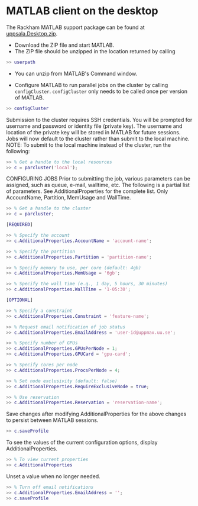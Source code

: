 # MATLAB client on the desktop

The Rackham MATLAB support package can be found at [uppsala.Desktop.zip](https://github.com/UPPMAX/UPPMAX-documentation/raw/main/docs/software/files/matlab/uppsala.Desktop.zip).

- Download the ZIP file and start MATLAB.
- The ZIP file should be unzipped in the location returned by calling

```matlab
>> userpath
```

- You can unzip from MATLAB's Command window.

- Configure MATLAB to run parallel jobs on the cluster by calling ``configCluster``. ``configCluster`` only needs to be called once per version of MATLAB.

```matlab
>> configCluster
```

Submission to the cluster requires SSH credentials.  You will be prompted for username and password or identity file (private key).  The username and location of the private key will be stored in MATLAB for future sessions.
Jobs will now default to the cluster rather than submit to the local machine.
NOTE: To submit to the local machine instead of the cluster, run the following:

```matlab
>> % Get a handle to the local resources
>> c = parcluster('local');
```

CONFIGURING JOBS
Prior to submitting the job, various parameters can be assigned, such as queue, e-mail, walltime, etc.  The following is a partial list of parameters.  See AdditionalProperties for the complete list.  Only AccountName, Partition, MemUsage and WallTime.

```matlab
>> % Get a handle to the cluster
>> c = parcluster;

[REQUIRED]

>> % Specify the account
>> c.AdditionalProperties.AccountName = 'account-name';

>> % Specify the partition
>> c.AdditionalProperties.Partition = 'partition-name';

>> % Specify memory to use, per core (default: 4gb)
>> c.AdditionalProperties.MemUsage = '6gb';

>> % Specify the wall time (e.g., 1 day, 5 hours, 30 minutes)
>> c.AdditionalProperties.WallTime = '1-05:30';

[OPTIONAL]

>> % Specify a constraint 
>> c.AdditionalProperties.Constraint = 'feature-name';

>> % Request email notification of job status
>> c.AdditionalProperties.EmailAddress = 'user-id@uppmax.uu.se';

>> % Specify number of GPUs
>> c.AdditionalProperties.GPUsPerNode = 1;
>> c.AdditionalProperties.GPUCard = 'gpu-card';

>> % Specify cores per node
>> c.AdditionalProperties.ProcsPerNode = 4;

>> % Set node exclusivity (default: false)
>> c.AdditionalProperties.RequireExclusiveNode = true;

>> % Use reservation 
>> c.AdditionalProperties.Reservation = 'reservation-name';
```

Save changes after modifying AdditionalProperties for the above changes to persist between MATLAB sessions.

```matlab
>> c.saveProfile
```

To see the values of the current configuration options, display AdditionalProperties.

```matlab
>> % To view current properties
>> c.AdditionalProperties
```

Unset a value when no longer needed.

```matlab
>> % Turn off email notifications 
>> c.AdditionalProperties.EmailAddress = '';
>> c.saveProfile
```
